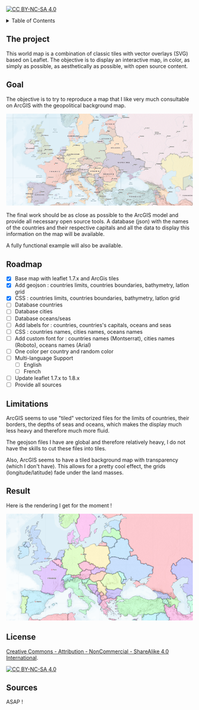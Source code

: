 [![CC BY-NC-SA 4.0][license-shield]][license-url]

<details>
  <summary>Table of Contents</summary>
  <ol>
    <li><a href="#the-project">The project</a></li>
    <li><a href="#goal">Goal</a></li>
    <li><a href="#roadmap">Roadmap</a></li>
    <li><a href="#limitations">Limitations</a></li>
    <li><a href="#result">Result</a></li>
    <li><a href="#license">License</a></li>
    <li><a href="#sources">Sources</a></li>
  </ol>
</details>

## The project

This world map is a combination of classic tiles with vector overlays (SVG) based on Leaflet.
The objective is to display an interactive map, in color, as simply as possible, as aesthetically as possible, with open source content.

## Goal

The objective is to try to reproduce a map that I like very much consultable on ArcGIS with the geopolitical background map.

[![ArcGIS map][arcgis-screenshot]](https://www.arcgis.com/apps/mapviewer/)

The final work should be as close as possible to the ArcGIS model and provide all necessary open source tools. A database (json) with the names of the countries and their respective capitals and all the data to display this information on the map will be available.

A fully functional example will also be available.

## Roadmap

- [x] Base map with leaflet 1.7.x and ArcGis tiles
- [x] Add geojson : countries limits, countries boundaries, bathymetry, latlon grid
- [x] CSS : countries limits, countries boundaries, bathymetry, latlon grid
- [ ] Database countries
- [ ] Database cities
- [ ] Database oceans/seas
- [ ] Add labels for : countries, countries's capitals, oceans and seas
- [ ] CSS : countries names, cities names, oceans names
- [ ] Add custom font for : countries names (Montserrat), cities names (Roboto), oceans names (Arial)
- [ ] One color per country and random color
- [ ] Multi-language Support
    - [ ] English
    - [ ] French
- [ ] Update leaflet 1.7.x to 1.8.x
- [ ] Provide all sources

## Limitations

ArcGIS seems to use "tiled" vectorized files for the limits of countries, their borders, the depths of seas and oceans, which makes the display much less heavy and therefore much more fluid.

The geojson files I have are global and therefore relatively heavy, I do not have the skills to cut these files into tiles.

Also, ArcGIS seems to have a tiled background map with transparency (which I don't have). This allows for a pretty cool effect, the grids (longitude/latitude) fade under the land masses.

## Result

Here is the rendering I get for the moment !

![Result map][map-screenshot]

## License

[Creative Commons - Attribution - NonCommercial - ShareAlike 4.0 International][license-url].

[![CC BY-NC-SA 4.0][license-image]][license-url]

[license-url]: https://creativecommons.org/licenses/by-nc-sa/4.0/
[license-image]: https://licensebuttons.net/l/by-nc-sa/4.0/88x31.png
[license-shield]: https://img.shields.io/badge/License-CC%20BY--NC--SA%204.0-lightgrey.svg?style=for-the-badge
[arcgis-screenshot]: map-arcgis.png
[map-screenshot]: map.png

## Sources

ASAP !